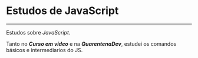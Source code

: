 # Estudos de JavaScript
 ***
 Estudos sobre *JavaScript*.

 Tanto no **_Curso em vídeo_** e na **_QuarentenaDev_**, estudei os comandos básicos e intermediarios do JS.
